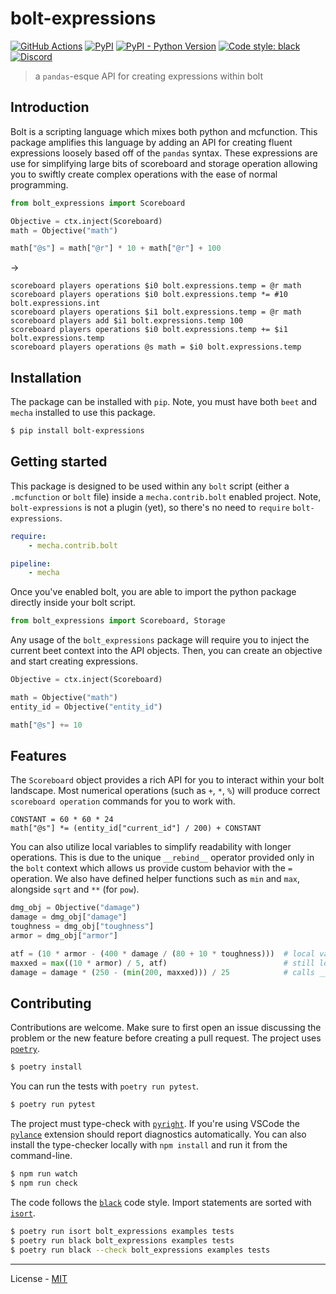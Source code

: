 # bolt-expressions

[![GitHub Actions](https://github.com/rx-modules/bolt-expressions/workflows/CI/badge.svg)](https://github.com/rx-modules/bolt-expressions/actions)
[![PyPI](https://img.shields.io/pypi/v/bolt-expressions.svg)](https://pypi.org/project/bolt-expressions/)
[![PyPI - Python Version](https://img.shields.io/pypi/pyversions/bolt-expressions.svg)](https://pypi.org/project/bolt-expressions/)
[![Code style: black](https://img.shields.io/badge/code%20style-black-000000.svg)](https://github.com/ambv/black)
[![Discord](https://img.shields.io/discord/900530660677156924?color=7289DA&label=discord&logo=discord&logoColor=fff)](https://discord.gg/98MdSGMm8j)

> a `pandas`-esque API for creating expressions within bolt

## Introduction

Bolt is a scripting language which mixes both python and mcfunction. This package amplifies this language by adding an API for creating fluent expressions loosely based off of the `pandas` syntax. These expressions are use for simplifying large bits of scoreboard and storage operation allowing you to swiftly create complex operations with the ease of normal programming.

```py
from bolt_expressions import Scoreboard

Objective = ctx.inject(Scoreboard)
math = Objective("math")

math["@s"] = math["@r"] * 10 + math["@r"] + 100
```
->
```mcfunction
scoreboard players operations $i0 bolt.expressions.temp = @r math
scoreboard players operations $i0 bolt.expressions.temp *= #10 bolt.expressions.int
scoreboard players operations $i1 bolt.expressions.temp = @r math
scoreboard players add $i1 bolt.expressions.temp 100
scoreboard players operations $i0 bolt.expressions.temp += $i1 bolt.expressions.temp
scoreboard players operations @s math = $i0 bolt.expressions.temp
```

## Installation

The package can be installed with `pip`. Note, you must have both `beet` and `mecha` installed to use this package.

```bash
$ pip install bolt-expressions
```

## Getting started

This package is designed to be used within any `bolt` script (either a `.mcfunction` or `bolt` file) inside a `mecha.contrib.bolt` enabled project. Note, `bolt-expressions` is not a plugin (yet), so there's no need to `require` `bolt-expressions`.

```yaml
require:
    - mecha.contrib.bolt

pipeline:
    - mecha
```

Once you've enabled bolt, you are able to import the python package directly inside your bolt script.

```py
from bolt_expressions import Scoreboard, Storage
```

Any usage of the `bolt_expressions` package will require you to inject the current beet context into the API objects. Then, you can create an objective and start creating expressions.

```py
Objective = ctx.inject(Scoreboard)

math = Objective("math")
entity_id = Objective("entity_id")

math["@s"] += 10
```

## Features

The `Scoreboard` object provides a rich API for you to interact within your bolt landscape. Most numerical operations (such as `+`, `*`, `%`) will produce correct `scoreboard operation` commands for you to work with.

```
CONSTANT = 60 * 60 * 24
math["@s"] *= (entity_id["current_id"] / 200) + CONSTANT
```

You can also utilize local variables to simplify readability with longer operations. This is due to the unique `__rebind__` operator provided only in the `bolt` context which allows us provide custom behavior with the `=` operation. We also have defined helper functions such as `min` and `max`, alongside `sqrt` and `**` (for `pow`).

```py
dmg_obj = Objective("damage")
damage = dmg_obj["damage"]
toughness = dmg_obj["toughness"]
armor = dmg_obj["armor"]

atf = (10 * armor - (400 * damage / (80 + 10 * toughness)))  # local variable
maxxed = max((10 * armor) / 5, atf)                          # still local variable
damage = damage * (250 - (min(200, maxxed))) / 25            # calls __rebind__!
```

## Contributing

Contributions are welcome. Make sure to first open an issue discussing the problem or the new feature before creating a pull request. The project uses [`poetry`](https://python-poetry.org).

```bash
$ poetry install
```

You can run the tests with `poetry run pytest`.

```bash
$ poetry run pytest
```

The project must type-check with [`pyright`](https://github.com/microsoft/pyright). If you're using VSCode the [`pylance`](https://marketplace.visualstudio.com/items?itemName=ms-python.vscode-pylance) extension should report diagnostics automatically. You can also install the type-checker locally with `npm install` and run it from the command-line.

```bash
$ npm run watch
$ npm run check
```

The code follows the [`black`](https://github.com/psf/black) code style. Import statements are sorted with [`isort`](https://pycqa.github.io/isort/).

```bash
$ poetry run isort bolt_expressions examples tests
$ poetry run black bolt_expressions examples tests
$ poetry run black --check bolt_expressions examples tests
```

---

License - [MIT](https://github.com/rx-modules/bolt-expressions/blob/main/LICENSE)
